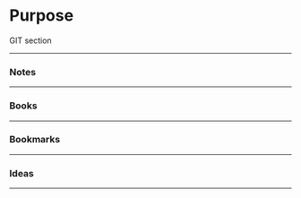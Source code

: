 # Purpose

GIT section

------

### Notes



------

### Books



------

### Bookmarks



------



### Ideas





------



